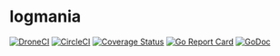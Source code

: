 # logmania
[![DroneCI](https://ci.sum7.eu/api/badges/genofire/logmania/status.svg?branch=master)](https://ci.sum7.eu/genofire/logmania)
[![CircleCI](https://circleci.com/gh/genofire/logmania/tree/master.svg?style=shield)](https://circleci.com/gh/genofire/logmania/tree/master)
[![Coverage Status](https://coveralls.io/repos/github/genofire/logmania/badge.svg?branch=master)](https://coveralls.io/github/genofire/logmania?branch=master)
[![Go Report Card](https://goreportcard.com/badge/dev.sum7.eu/genofire/logmania)](https://goreportcard.com/report/dev.sum7.eu/genofire/logmania)
[![GoDoc](https://godoc.org/dev.sum7.eu/genofire/logmania?status.svg)](https://godoc.org/dev.sum7.eu/genofire/logmania)
